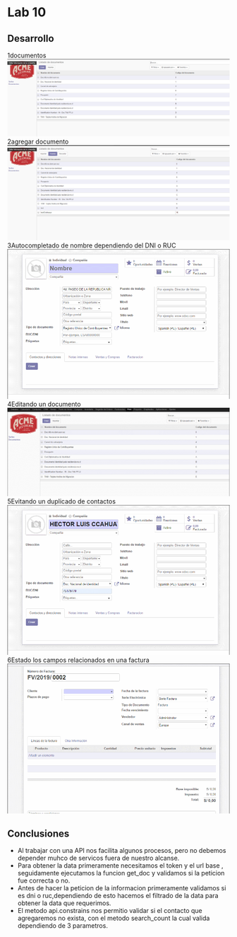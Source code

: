 # Lab 10

## Desarrollo

1documentos 
![img1](img/vista_documentos.PNG)
2agregar documento
![img2](img/vista_contacto_agregar.PNG)
3Autocompletado de nombre dependiendo del DNI o RUC
![img3](img/GIF_prueba_DNI_RUC.gif)
4Editando un documento
![img4](img/GIF_editando.gif)
5Evitando un duplicado de contactos
![img5](img/GIF_duplicado_contactos.gif)
6Estado los campos relacionados en una factura
![img6](img/GIF_campos_relacionados.gif)
## Conclusiones

- Al trabajar con una API nos facilita algunos procesos, pero no debemos depender muhco de servicos fuera de nuestro alcanse.
- Para  obtener la data primeramente necesitamos el token y el url  base , seguidamente ejecutamos la funcion get_doc y validamos si la peticion fue correcta o no.
- Antes de hacer la peticion de la informacion primeramente validamos si es dni o ruc,dependiendo de esto hacemos el filtrado de la data para obtener la data que requerimos.
- El metodo api.constrains nos permitio validar si el contacto que agregaremos no exista, con el metodo search_count la cual valida dependiendo de 3 parametros.

